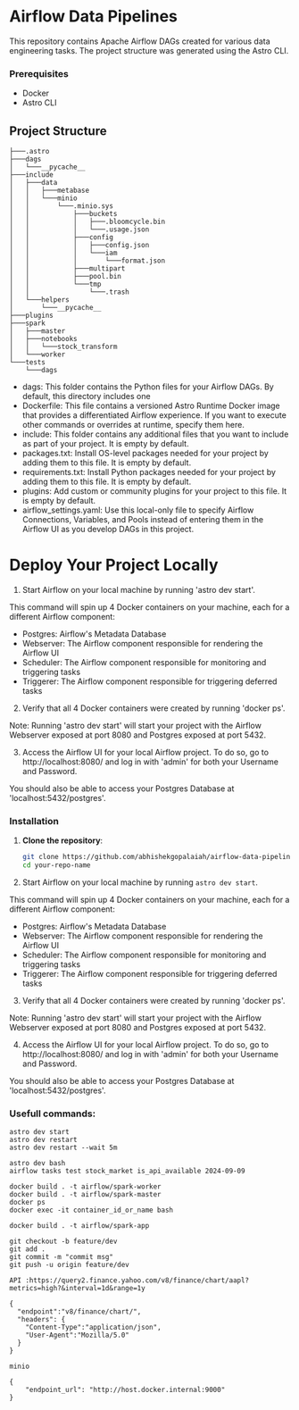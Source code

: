 # Airflow Data Pipelines

This repository contains Apache Airflow DAGs created for various data engineering tasks. The project structure was generated using the Astro CLI.

### Prerequisites

- Docker
- Astro CLI


## Project Structure
```
├───.astro
├───dags
│   └───__pycache__
├───include
│   ├───data
│   │   ├───metabase
│   │   └───minio
│   │       └───.minio.sys
│   │           ├───buckets
│   │           │   ├───.bloomcycle.bin
│   │           │   └───.usage.json
│   │           ├───config
│   │           │   ├───config.json
│   │           │   └───iam
│   │           │       └───format.json
│   │           ├───multipart
│   │           ├───pool.bin
│   │           └───tmp
│   │               └───.trash
│   └───helpers
│       └───__pycache__
├───plugins
├───spark
│   ├───master
│   ├───notebooks
│   │   └───stock_transform
│   └───worker
└───tests
    └───dags

```
- dags: This folder contains the Python files for your Airflow DAGs. By default, this directory includes one 
- Dockerfile: This file contains a versioned Astro Runtime Docker image that provides a differentiated Airflow experience. If you want to execute other commands or overrides at runtime, specify them here.
- include: This folder contains any additional files that you want to include as part of your project. It is empty by default.
- packages.txt: Install OS-level packages needed for your project by adding them to this file. It is empty by default.
- requirements.txt: Install Python packages needed for your project by adding them to this file. It is empty by default.
- plugins: Add custom or community plugins for your project to this file. It is empty by default.
- airflow_settings.yaml: Use this local-only file to specify Airflow Connections, Variables, and Pools instead of entering them in the Airflow UI as you develop DAGs in this project.

Deploy Your Project Locally
===========================

1. Start Airflow on your local machine by running 'astro dev start'.

This command will spin up 4 Docker containers on your machine, each for a different Airflow component:

- Postgres: Airflow's Metadata Database
- Webserver: The Airflow component responsible for rendering the Airflow UI
- Scheduler: The Airflow component responsible for monitoring and triggering tasks
- Triggerer: The Airflow component responsible for triggering deferred tasks

2. Verify that all 4 Docker containers were created by running 'docker ps'.

Note: Running 'astro dev start' will start your project with the Airflow Webserver exposed at port 8080 and Postgres exposed at port 5432.

3. Access the Airflow UI for your local Airflow project. To do so, go to http://localhost:8080/ and log in with 'admin' for both your Username and Password.

You should also be able to access your Postgres Database at 'localhost:5432/postgres'.


### Installation

1. **Clone the repository**:
   ```bash
   git clone https://github.com/abhishekgopalaiah/airflow-data-pipelines
   cd your-repo-name
    ```

2. Start Airflow on your local machine by running `astro dev start`.

This command will spin up 4 Docker containers on your machine, each for a different Airflow component:

- Postgres: Airflow's Metadata Database
- Webserver: The Airflow component responsible for rendering the Airflow UI
- Scheduler: The Airflow component responsible for monitoring and triggering tasks
- Triggerer: The Airflow component responsible for triggering deferred tasks

3. Verify that all 4 Docker containers were created by running 'docker ps'.

Note: Running 'astro dev start' will start your project with the Airflow Webserver exposed at port 8080 and Postgres exposed at port 5432.

4. Access the Airflow UI for your local Airflow project. To do so, go to http://localhost:8080/ and log in with 'admin' for both your Username and Password.

You should also be able to access your Postgres Database at 'localhost:5432/postgres'.

### Usefull commands:
``` 
astro dev start 
astro dev restart
astro dev restart --wait 5m

astro dev bash
airflow tasks test stock_market is_api_available 2024-09-09

docker build . -t airflow/spark-worker
docker build . -t airflow/spark-master
docker ps
docker exec -it container_id_or_name bash

docker build . -t airflow/spark-app

git checkout -b feature/dev
git add .
git commit -m "commit msg"
git push -u origin feature/dev

API :https://query2.finance.yahoo.com/v8/finance/chart/aapl?metrics=high?&interval=1d&range=1y

{
  "endpoint":"v8/finance/chart/",
  "headers": {
  	"Content-Type":"application/json",
    "User-Agent":"Mozilla/5.0"
  }
}

minio

{
	"endpoint_url": "http://host.docker.internal:9000"
}
```